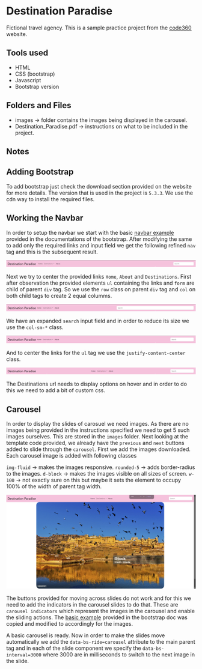 # Destination Paradise

Fictional travel agency. This is a sample practice project from the [code360](https://www.naukri.com/code360/web-development?offering_type=WEB_PROJECTS) website.

## Tools used

- HTML
- CSS (bootstrap)
- Javascript
- Bootstrap version 

## Folders and Files

- images -> folder contains the images being displayed in the carousel.
- Destination_Paradise.pdf -> instructions on what to be included in the project.

## Notes

## Adding Bootstrap

To add bootstrap just check the download section provided on the website for more details. The version that is used in the project is `5.3.3`. We use the cdn way to install the required files.

## Working the Navbar

In order to setup the navbar we start with the basic [navbar example](https://getbootstrap.com/docs/5.3/components/navbar/#supported-content) provided in the documentations of the bootstrap. After modifying the same to add only the required links and input field we get the following refined `nav` tag and this is the subsequent result.

![Navbar image1](./screenshots/image1.png)

Next we try to center the provided links `Home`, `About` and `Destinations`. First after observation the provided elements `ul` containing the links and `form` are child of parent `div` tag. So we use the `row` class on parent `div` tag and `col` on both child tags to create 2 equal columms. 

![Navbar image2](./screenshots/image2.png)

We have an expanded `search` input field and in order to reduce its size we use the `col-sm-*` class.

![Navbar image3](./screenshots/image3.png)

And to center the links for the `ul` tag we use the `justify-content-center` class.

![Navbar image4](./screenshots/image4.png)

The Destinations url needs to display options on hover and in order to do this we need to add a bit of custom css.

## Carousel

In order to display the slides of carosuel we need images. As there are no images being provided in the instructions specified we need to get 5 such images ourselves. This are stored in the `images` folder.  Next looking at the template code provided, we already have the `previous` and `next` buttons added to slide through the `carousel`. First we add the images downloaded. Each carousel image is added with following classes

`img-fluid` -> makes the images responsive.
`rounded-5` -> adds border-radius to the images.
`d-block` -> makes the images visible on all sizes of screen.
`w-100` -> not exactly sure on this but maybe it sets the element to occupy 100% of the width of parent tag width.

![Carousel image1](./screenshots/image5.png)

The buttons provided for moving across slides do not work and for this we need to add the indicators in the carousel slides to do that. These are `carousel indicators` which represent the images in the carousel and enable the sliding actions. The [basic example](https://getbootstrap.com/docs/5.3/components/carousel/#basic-examples) provided in the bootstrap doc was copied and modified to accordingly for the images.

A basic carousel is ready. Now in order to make the slides move automatically we add the `data-bs-ride=carousel` attribute to the main parent tag and in each of the slide component we specify the `data-bs-interval=3000` where 3000 are in milliseconds to switch to the next image in the slide.